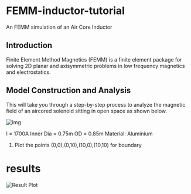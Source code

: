# FEMM-inductor-tutorial
An FEMM simulation of an Air Core Inductor

## Introduction

Finite Element Method Magnetics (FEMM) is a finite element package for solving 2D planar and axisymmetric problems in low frequency magnetics and electrostatics.

## Model Construction and Analysis

This will take you through a step-by-step process to analyze the magnetic field of an aircored solenoid sitting in open space as shown below.

![img](https://github.com/DhruvaG2000/FEMM-inductor-tutorial/blob/master/img/inductor_preview.jfif?raw=true)

I = 1700A
Inner Dia = 0.75m
OD = 0.85m
Material: Aluminium

1) Plot the points 
(0,0),(0,10),(10,0),(10,10) for boundary

# results

![Result Plot](https://encrypted-tbn0.gstatic.com/images?q=tbn%3AANd9GcSQ6wTWwvR_pGUFzuGJ9f3pEal-LdEjtEMSKA&usqp=CAU)
